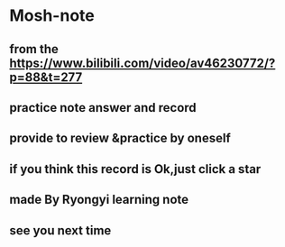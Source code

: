 # Mosh-note
from the https://www.bilibili.com/video/av46230772/?p=88&t=277
---------------------------------------------------------------
practice note answer and record 
---------------------------------------------------------------
provide to review &practice by oneself
---------------------------------------------------------------
if you think this record is Ok,just click a star
-------------------------------------------------------
made By Ryongyi learning note
-------------------------------------------------------
see you next time
---------------------------------------------------------------
